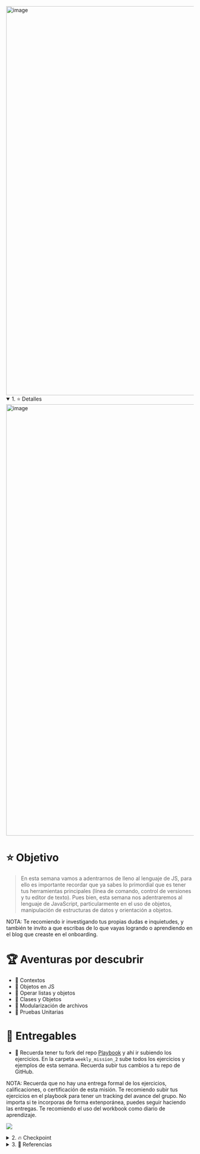 <img width="1043" alt="image" src="https://user-images.githubusercontent.com/17634377/162600369-e2729ac1-d2c0-4893-ad45-0d5c40e4a479.png">

<details open>
<summary> 1. ⭐️ Detalles </summary>

 <img width="1156" alt="image" src="https://user-images.githubusercontent.com/17634377/159152594-9975c662-260b-4260-bedb-95862023e00e.png">

# ⭐️ Objetivo

> En esta semana vamos a adentrarnos de lleno al lenguaje de JS, para ello es importante recordar que ya sabes lo primordial que es tener tus herramientas principales (línea de comando, control de versiones y tu editor de texto). Pues bien, esta semana nos adentraremos al lenguaje de JavaScript, particularmente en el uso de objetos, manipulación de estructuras de datos y orientación a objetos.

NOTA: Te recomiendo ir investigando tus propias dudas e inquietudes, y también te invito a que escribas de lo que vayas logrando o aprendiendo en el blog que creaste en el onboarding.

# 🏆 Aventuras por descubrir

- 🎯 Contextos
- 🎯 Objetos en JS
- 🎯 Operar listas y objetos
- 🎯 Clases y Objetos
- 🎯 Modularización de archivos
- 🎯 Pruebas Unitarias

# 🎁 Entregables

 - 🎁 Recuerda tener tu fork del repo [Playbook](https://github.com/visualpartnership/playbook) y ahí ir subiendo los ejercicios. En la carpeta `weekly_mission_2` sube todos los ejercicios y ejemplos de esta semana. Recuerda subir tus cambios a tu repo de GitHub.

  NOTA: Recuerda que no hay una entrega formal de los ejercicios, calificaciones, o certificación de esta misión. Te recomiendo subir tus ejercicios en el playbook para tener un tracking del avance del grupo. No importa si te incorporas de forma extenporánea, puedes seguir haciendo las entregas. Te recomiendo el uso del workbook como diario de aprendizaje.

 <a href="https://user-images.githubusercontent.com/17634377/162657031-9bc84e26-2bb3-4040-a66c-dc6ffc3d8522.PNG" target="_blank"><img src="https://img.shields.io/badge/🔗link-PASEDEABORDAR-green?style=for-the-badge"></a>

</details>

<details>
<summary> 2. 🔥 Checkpoint </summary>

 <img width="1165" alt="image" src="https://user-images.githubusercontent.com/17634377/159152590-8f2b2032-be88-45f1-a4f7-008195022b7a.png">

  ## Requisitos para la semana 2

  - Conocer la importancia de las herramientas del desarrollo de software.
  - Haber realizado los primeros ejercicios de código de la semana 1. (Esta semana retomaremos esta parte)
  - Tu cuenta de GitHub, tu repo Playbook listo para subir ejercicios.

  ## 0. JS como lenguaje de programación

  Para este punto es necesario haber conocido algún lenguaje de programación previo, esto asegura que tengas el conocimiento general de la lógica de programación. En estas semanas nos estaremos especializando en backend, no tanto en la sintaxis de JS. Si tienes problemas con el lenguaje tendrás que investigar mucho por tu cuenta las partes básicas.

  Elementos básicos de JS

- Bindings (let y const)
- Imprimir valores (console.log)
- Conditional execution: if
- While / Do-While
- For loops
- Switch
- Comments
- Functions
- Scopes
- Arrow functions
- Lists

  ¿Dónde reforzar estos conocimientos? Actividad opcional.
  - [Eloquent JS Capítulo 1 Values, Types, and Operators](https://eloquentjavascript.net/01_values.html)
  - [Eloquent JS Capítulo 2 Program](https://eloquentjavascript.net/02_program_structure.html)
  - [Eloquent JS Capítulo 3 Functions](https://eloquentjavascript.net/03_functions.html)
  - [Eloquent JS Capítulo 4 Data Structures](https://eloquentjavascript.net/04_data.html)

  Lee los capítulos mencionados, y te recomiendo probar el código de los ejemplos directo en la consola de tu navegador:
  ![](https://user-images.githubusercontent.com/17634377/162600993-6b3212ac-377e-4e06-859f-da7fc29714d1.gif)

 ## 1. Objetos

 Ve a la carpeta `weekly_mission_2/examples` y abre el archivo `0_objetos.js`. Este archivo contiene muchos ejemplos de objetos para ti. Cada ejemplo esta delimitado por un comentario que dice `// Ejemplo 1: Crear un objeto`.

 Crea un nuevo script de javascript con cada ejemplo del archivo mencionado, esto te ayudará a aislar cada ejemplo y tener una mejor organización. Corre el código en tu computadora y explora qué hace cada línea. El código funciona, por lo que eres libre de experimentar. Este archivo tiene 5 ejemplos, por lo que deberás crear 5 scripts y probarlos cada uno en tu equipo.

 Script: [0_objetos.js](https://github.com/LaunchX-InnovaccionVirtual/MissionNodeJS/blob/main/examples/weekly_mission_2/exercises/examples/examples_0.js)
 
 Ejemplos que deberás desarrollar:
 1. Crear un objeto vacío
 2. Crear un objeto con propiedades
 3. Crear un objeto con propiedades diferentes
 4. Crear un objeto con métodos
 5. Crear un objeto que reciba parámetros

## 2. Operadores

 En JS existen operadores que nos facilitarán hacer ciertas manipulaciones de estructuras de datos. Ve al ejemplo `1_operadores.js` y de igual forma crea un archivo de js para cada ejemplo para que lo pruebes por separado.
 
 Script: [1_operadores.js](https://github.com/LaunchX-InnovaccionVirtual/MissionNodeJS/blob/main/examples/weekly_mission_2/exercises/examples/examples_1.js)

 Ejemplos a desarrollar:
 1. Ejemplo For Each
 2. Ejemplo For Each
 3. Ejemplo For Each
 4. Ejemplo Map
 5. Ejemplo Map
 6. Ejemplo Map
 7. Ejemplo de Filter
 8. Ejemplo de Filter
 9. Ejemplo de Reduce
 10. Ejemplo de Every
 11. Ejemplo de Find
 12. Ejemplo de Find
 13. Ejemplo de FindIndex
 14. Ejemplo Some
 15. Ejemplo de Sort
 16. Ejemplo de Sort

 ## 3. Clases y Objetos

 Ve al ejemplo `2_clases_y_objetos.js` y de igual forma crea un archivo de js para cada ejemplo para que lo pruebes por separado.

 Script: [2_clases_y_objetos.js](https://github.com/LaunchX-InnovaccionVirtual/MissionNodeJS/blob/main/examples/weekly_mission_2/exercises/examples/examples_2.js)
 
 Ejemplos a desarrollar:
 1. Crear clase vacía
 2. Instanciar objetos de una clase
 3. Instanciar Objeto con atributos
 4. Métodos en los objetos
 5. Atributos con valores por default
 6. Getters
 7. Setters
 8. Métodos static
 9. Herencia
 10. Overriding methods

 ## 4. Modularización de clases

 Ve al directorio `4_modularizacion_clases`, explora los archivos:
 - `explorer.js` y `viajero.js` son las definiciones de las clases
 - `package.json` es un archivo `json` que nos permite definir la configuración de cualquier proyecto de node.
 - `main.js` es nuestro archivo principal para ejecutar el código.

 Después de crear estos archivos, bastará con ejecutar el comando `node main.js`.
 
 Directorio: [4_modularizacion_clases](https://github.com/LaunchX-InnovaccionVirtual/MissionNodeJS/tree/main/examples/weekly_mission_2/exercises/examples/examples4)

 ## 5. Unit Testing

 Ve al directorio `5_unit_tests/` y explora los archivos:
 - `package.json` contiene una línea que dice `"jest": "^27.5.1"`, esto refiere a que descargará esta dependencia para usarla en nuestro proyecto.
 - `pokemon.js` es la definición de una clase
 - `pokemon.test.js` contiene una prueba de unidad para la clase Pokemon

 Después de crear estos archivos basta con ejecutar el comando `npm install` y después `npm test`.
 
 Directorio: [5_unit_tests/](https://github.com/LaunchX-InnovaccionVirtual/MissionNodeJS/tree/main/examples/weekly_mission_2/exercises/examples/examples5)

 # Ejercicios

 Dentro de tu `playbook` crea una carpeta que se llame `exercises` y ahí crea una carpeta por ejercicio.

 # Ejercicio 1

 Modela los siguientes diagramas en objetos de JS:

 Te resuelvo el primero (usa los `console.log()` para verificar que funcione):
 ```mermaid
 classDiagram
 class Repo
 Repo : +name
 Repo : +author
 Repo : +language
 Repo : +numberOfCommits
 Repo : +stars
 Repo : +forks
 Repo : +issues_open
 Repo : +issues_close
 Repo : +getTotalIssues()
 Repo : +getGeneralInfo()
 ```

 ```js repo.js
 const repo = {
  name: "LaunchX",
  author: "carlogilmar",
  language: "JavaScript",
  numberOfCommits: 100,
  stars: 199,
  forks: 299,
  issues_open: 10,
  issues_close: 10,
  getTotalIssues: function(){
    return this.issues_open + this.issues_close
  },
  getGeneralInfo: function(){
    return `This repository ${this.name} was created by ${this.author}`
  }
}

console.log("Nombre del repo:" + repo.name)
console.log("Issues totales: " + repo.getTotalIssues())
console.log(repo.getGeneralInfo())

 ```

 ```mermaid
 classDiagram
 class Issue
 Issue : +title
 Issue : +repositoryNameAssociated
 Issue : +status
 Issue : +numberOfComments
 Issue : +labels
 Issue : +author
 Issue : +dateCreated
 Issue : +lastUpdated
 Issue : +getTitleAndAuthor()
 Issue : +getGeneralInfo()
 ```

 ```mermaid
 classDiagram
 class PullRequest
 PullRequest : +title
 PullRequest : +branchName
 PullRequest : +dateCreated
 PullRequest : +status
 PullRequest : +repositoryNameAssociated
 PullRequest : +getStatus()
 PullRequest : +getTitleAndAutor()
 ```

Esta actividad se trata de empezar a modelar información con objetos simples de JS como el ejercicio 1.
En el ejercicio anterior modelamos lo siguiente:
 - GitHub
   - repo
   - issue
   - pull_request

Ahora te pido modelar objetos de las siguientes plataformas, puedes desarrollar esto como tu gustes, ve a cada app y mira la información que puedes modelar. (Tu determinas los valores de cada llave, son meramente didacticos):
 - Twitter
   - user `const user = {user: "carlo", username: "carlogilmar", bio: "...", age: 23}`
   - trending_topic
   - hashtag
 - Facebook
   - user
   - post
   - biography
 - Uber
   - profile
   - travel

## Ejercicio 2

 Toma la siguiente lista de explorers:

 ``` js
 const explorers = [
  {
    name: "Explorer 1",
    exercises_completed: 10,
    rate: 99,
    city: "CDMX",
    stack: [
      "js",
      "c#"
    ],
    missions: {
      onboarding: {
        isFinished: true,
        exercisesFinished: true
      },
      frontend: {
        isFinished: true,
        exercisesFinished: true
      }
    }
  },
  {
    name: "Explorer 2",
    exercises_completed: 9,
    city: "Veracruz",
    rate: 50,
    stack: [
      "js"
    ],
    missions: {
      onboarding: {
        isFinished: false,
        exercisesFinished: false
      },
      frontend: {
        isFinished: false,
        exercisesFinished: false
      }
    }
  },
  {
    name: "Explorer 3",
    exercises_completed: 3,
    city: "Sonora",
    rate: 100,
    stack: [
      "elixir"
    ],
    missions: {
      onboarding: {
        isFinished: true,
        exercisesFinished: true
      },
      frontend: {
        isFinished: false,
        exercisesFinished: false
      }
    }
  }
]
 ```

 Sobre esta lista, realiza lo siguiente:
 1) Imprime el nombre (propiedad name) de cada explorer en la lista, usa FOR EACH
 2) Imprime el stack de cada explorer, usa FOR EACH
 3) Crea una nueva lista con las listas de stacks de cada explorer, usa MAP
 4) Obtén la lista de explorers que tengan en su stack "js", usa FILTER (para validar un elemento en un lista se usa el método includes)
 5) Busca el primer explorer que sea de la CDMX, usa FIND
 6) Obtén la suma de todos los exercises_completed, usa REDUCE
 7) Obtén la validación si al menos uno de los explorers tiene la propiedad exercisesFinished en frontend como true, usa SOME
 8) Obtén la validación si todos los explorers tienen la propiedad isFinished del onboarding como true. Usa EVERY.

 ## Ejercicio 3:

 Tomando de referencia el ejercicio 1, convierte esos objetos a definiciones de clases, trata de aplicar lo visto en los ejemplos.

</details>


<details>
<summary> 3. 📕 Referencias </summary>

 <img width="1161" alt="image" src="https://user-images.githubusercontent.com/17634377/159152584-a2bb5a6b-ff26-49f3-962f-ca285ea1e91a.png">

 1. [JS Mozilla](https://developer.mozilla.org/es/docs/Learn/JavaScript)
 2. [Eloquent JS](https://eloquentjavascript.net/)
 3. [EggHeadIo courses](https://egghead.io/q/javascript)
 4. [Frontend masters](https://frontendmasters.com/)
</details>
